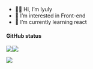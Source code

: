 - 👏🏻 Hi, I’m lyuly
- 👀 I’m interested in Front-end
- 🌱 I’m currently learning react

#### GitHub status

![](https://github-readme-stats-zzy-eight.vercel.app/api/top-langs/?username=lyuly&layout=compact)![](https://github-readme-stats.vercel.app/api?username=lyuly&show_icons=true&theme=solarized-light)

![](https://github-readme-activity-graph.cyclic.app/graph?username=lyuly&theme=tokyo-night&radius=10)
